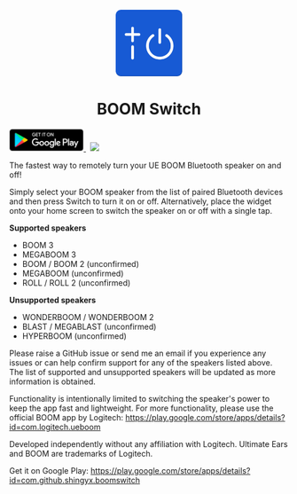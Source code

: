 <p align="center">
    <img width="120" src=".github/logo.png">
</p>

<h1 align="center">
    BOOM Switch
</h1>

<p>
    <a href='https://play.google.com/store/apps/details?id=com.github.shingyx.boomswitch&pcampaignid=pcampaignidMKT-Other-global-all-co-prtnr-py-PartBadge-Mar2515-1'>
        <img alt='Get it on Google Play' src='.github/play-store-badge-no-padding.png' height='40'>
    </a>
    &nbsp;
    <a href="https://github.com/Shingyx/BoomSwitch/actions?query=workflow%3A%22Android+CI%22+branch%3Amaster">
        <img src="https://github.com/Shingyx/BoomSwitch/workflows/Android%20CI/badge.svg?branch=master">
    </a>
</h1>

The fastest way to remotely turn your UE BOOM Bluetooth speaker on and off!

Simply select your BOOM speaker from the list of paired Bluetooth devices and then press Switch to turn it on or off. Alternatively, place the widget onto your home screen to switch the speaker on or off with a single tap.

<b>Supported speakers</b>
- BOOM 3
- MEGABOOM 3
- BOOM / BOOM 2 (unconfirmed)
- MEGABOOM (unconfirmed)
- ROLL / ROLL 2 (unconfirmed)

<b>Unsupported speakers</b>
- WONDERBOOM / WONDERBOOM 2
- BLAST / MEGABLAST (unconfirmed)
- HYPERBOOM (unconfirmed)

Please raise a GitHub issue or send me an email if you experience any issues or can help confirm support for any of the speakers listed above. The list of supported and unsupported speakers will be updated as more information is obtained.

Functionality is intentionally limited to switching the speaker's power to keep the app fast and lightweight. For more functionality, please use the official BOOM app by Logitech: https://play.google.com/store/apps/details?id=com.logitech.ueboom

Developed independently without any affiliation with Logitech. Ultimate Ears and BOOM are trademarks of Logitech.

Get it on Google Play: https://play.google.com/store/apps/details?id=com.github.shingyx.boomswitch
